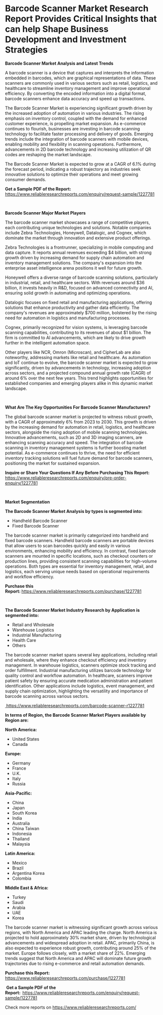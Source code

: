 <p><h1>Barcode Scanner Market Research Report Provides Critical Insights that can help Shape Business Development and Investment Strategies</h1></p><p><strong>Barcode Scanner Market Analysis and Latest Trends</strong></p>
<p><p>A barcode scanner is a device that captures and interprets the information embedded in barcodes, which are graphical representations of data. These scanners are commonly used in various sectors such as retail, logistics, and healthcare to streamline inventory management and improve operational efficiency. By converting the encoded information into a digital format, barcode scanners enhance data accuracy and speed up transactions.</p><p>The Barcode Scanner Market is experiencing significant growth driven by the increased adoption of automation in various industries. The rising emphasis on inventory control, coupled with the demand for enhanced customer experience, is propelling market expansion. As e-commerce continues to flourish, businesses are investing in barcode scanning technology to facilitate faster processing and delivery of goods. Emerging trends include the integration of barcode scanners with mobile devices, enabling mobility and flexibility in scanning operations. Furthermore, advancements in 2D barcode technology and increasing utilization of QR codes are reshaping the market landscape.</p><p>The Barcode Scanner Market is expected to grow at a CAGR of 6.1% during the forecast period, indicating a robust trajectory as industries seek innovative solutions to optimize their operations and meet growing consumer demands.</p></p>
<p><strong>Get a Sample PDF of the Report:&nbsp;</strong> <a href="https://www.reliableresearchreports.com/enquiry/request-sample/1227781?utm_campaign=2219&utm_medium=2&utm_source=Github&utm_content=ia&utm_term=08042025&utm_id=barcode-scanner">https://www.reliableresearchreports.com/enquiry/request-sample/1227781</a></p>
<p>&nbsp;</p>
<p><strong>Barcode Scanner Major Market Players</strong></p>
<p><p>The barcode scanner market showcases a range of competitive players, each contributing unique technologies and solutions. Notable companies include Zebra Technologies, Honeywell, Datalogic, and Cognex, which dominate the market through innovation and extensive product offerings.</p><p>Zebra Technologies is a frontrunner, specializing in mobile computing and data capture. It reports annual revenues exceeding $4 billion, with strong growth driven by increasing demand for supply chain automation and inventory management solutions. The company's expansion into the enterprise asset intelligence arena positions it well for future growth.</p><p>Honeywell offers a diverse range of barcode scanning solutions, particularly in industrial, retail, and healthcare sectors. With revenues around $36 billion, it invests heavily in R&D, focused on advanced connectivity and AI, ensuring solid growth in automating and optimizing operations.</p><p>Datalogic focuses on fixed retail and manufacturing applications, offering solutions that enhance productivity and gather data efficiently. The company's revenues are approximately $700 million, bolstered by the rising need for automation in logistics and manufacturing processes.</p><p>Cognex, primarily recognized for vision systems, is leveraging barcode scanning capabilities, contributing to its revenues of about $1 billion. The firm is committed to AI advancements, which are likely to drive growth further in the intelligent automation space.</p><p>Other players like NCR, Omron (Microscan), and CipherLab are also noteworthy, addressing markets like retail and healthcare. As automation and IoT continue to evolve, the barcode scanner market is expected to grow significantly, driven by advancements in technology, increasing adoption across sectors, and a projected compound annual growth rate (CAGR) of around 6% over the next few years. This trend highlights opportunities for established companies and emerging players alike in this dynamic market landscape.</p></p>
<p>&nbsp;</p>
<p><strong>What Are The Key Opportunities For Barcode Scanner Manufacturers?</strong></p>
<p><p>The global barcode scanner market is projected to witness robust growth, with a CAGR of approximately 6% from 2023 to 2030. This growth is driven by the increasing demand for automation in retail, logistics, and healthcare sectors, alongside the rising adoption of mobile scanning technologies. Innovative advancements, such as 2D and 3D imaging scanners, are enhancing scanning accuracy and speed. The integration of barcode scanning in inventory management systems is further boosting market potential. As e-commerce continues to thrive, the need for efficient inventory tracking solutions will fuel future demand for barcode scanners, positioning the market for sustained expansion.</p></p>
<p><strong>Inquire or Share Your Questions If Any Before Purchasing This Report:</strong> <a href="https://www.reliableresearchreports.com/enquiry/pre-order-enquiry/1227781?utm_campaign=2219&utm_medium=2&utm_source=Github&utm_content=ia&utm_term=08042025&utm_id=barcode-scanner">https://www.reliableresearchreports.com/enquiry/pre-order-enquiry/1227781</a></p>
<p>&nbsp;</p>
<p><strong>Market Segmentation</strong></p>
<p><strong>The Barcode Scanner Market Analysis by types is segmented into:</strong></p>
<p><ul><li>Handheld Barcode Scanner</li><li>Fixed Barcode Scanner</li></ul></p>
<p><p>The barcode scanner market is primarily categorized into handheld and fixed barcode scanners. Handheld barcode scanners are portable devices that allow users to scan barcodes quickly and easily in various environments, enhancing mobility and efficiency. In contrast, fixed barcode scanners are mounted in specific locations, such as checkout counters or production lines, providing consistent scanning capabilities for high-volume operations. Both types are essential for inventory management, retail, and logistics, each serving unique needs based on operational requirements and workflow efficiency.</p></p>
<p><strong>Purchase this Report:&nbsp;</strong><a href="https://www.reliableresearchreports.com/purchase/1227781?utm_campaign=2219&utm_medium=2&utm_source=Github&utm_content=ia&utm_term=08042025&utm_id=barcode-scanner">https://www.reliableresearchreports.com/purchase/1227781</a></p>
<p>&nbsp;</p>
<p><strong>The Barcode Scanner Market Industry Research by Application is segmented into:</strong></p>
<p><ul><li>Retail and Wholesale</li><li>Warehouse Logistics</li><li>Industrial Manufacturing</li><li>Health Care</li><li>Others</li></ul></p>
<p><p>The barcode scanner market spans several key applications, including retail and wholesale, where they enhance checkout efficiency and inventory management. In warehouse logistics, scanners optimize stock tracking and order fulfillment. Industrial manufacturing utilizes barcode technology for quality control and workflow automation. In healthcare, scanners improve patient safety by ensuring accurate medication administration and patient identification. Other applications include logistics, event management, and supply chain optimization, highlighting the versatility and importance of barcode scanning across various sectors.</p></p>
<p><a href="https://www.reliableresearchreports.com/barcode-scanner-r1227781?utm_campaign=2219&utm_medium=2&utm_source=Github&utm_content=ia&utm_term=08042025&utm_id=barcode-scanner">&nbsp;https://www.reliableresearchreports.com/barcode-scanner-r1227781</a></p>
<p><strong>In terms of Region, the Barcode Scanner Market Players available by Region are:</strong></p>
<p>
    <p> <strong> North America: </strong>
        <ul>
            <li>United States</li>
            <li>Canada</li>
        </ul>
        </p> 
    <p> <strong> Europe: </strong>
        <ul>
            <li>Germany</li>
            <li>France</li>
            <li>U.K.</li>
            <li>Italy</li>
            <li>Russia</li>
        </ul>
        </p> 
    <p> <strong> Asia-Pacific: </strong>
        <ul>
            <li>China</li>
            <li>Japan</li>
            <li>South Korea</li>
            <li>India</li>
            <li>Australia</li>
            <li>China Taiwan</li>
            <li>Indonesia</li>
            <li>Thailand</li>
            <li>Malaysia</li>
        </ul>
        </p> 
    <p> <strong> Latin America: </strong>
        <ul>
            <li>Mexico</li>
            <li>Brazil</li>
            <li>Argentina Korea</li>
            <li>Colombia</li>
        </ul>
        </p> 
    <p> <strong> Middle East & Africa: </strong>
        <ul>
            <li>Turkey</li>
            <li>Saudi</li>
            <li>Arabia</li>
            <li>UAE</li>
            <li>Korea</li>
        </ul>
    </p>
    </p>
<p><p>The barcode scanner market is witnessing significant growth across various regions, with North America and APAC leading the charge. North America is projected to hold approximately 30% market share, driven by technological advancements and widespread adoption in retail. APAC, primarily China, is also expected to experience robust growth, contributing around 25% of the market. Europe follows closely, with a market share of 22%. Emerging trends suggest that North America and APAC will dominate future growth trajectories due to rising e-commerce and retail automation demands.</p></p>
<p><strong>Purchase this Report: </strong><a href="https://www.reliableresearchreports.com/purchase/1227781?utm_campaign=2219&utm_medium=2&utm_source=Github&utm_content=ia&utm_term=08042025&utm_id=barcode-scanner">https://www.reliableresearchreports.com/purchase/1227781</a></p>
<p>&nbsp;<strong>Get a Sample PDF of the Report:&nbsp;&nbsp;</strong><a href="https://www.reliableresearchreports.com/enquiry/request-sample/1227781?utm_campaign=2219&utm_medium=2&utm_source=Github&utm_content=ia&utm_term=08042025&utm_id=barcode-scanner">https://www.reliableresearchreports.com/enquiry/request-sample/1227781</a></p>
<p><strong></strong></p>
<p>Check more reports on <a href="https://www.reliableresearchreports.com/?utm_campaign=2219&utm_medium=2&utm_source=Github&utm_content=ia&utm_term=08042025&utm_id=barcode-scanner">https://www.reliableresearchreports.com/</a></p>